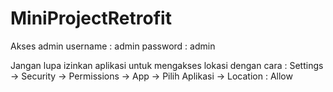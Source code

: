 # MiniProjectRetrofit
Akses admin
username : admin
password : admin

Jangan lupa izinkan aplikasi untuk mengakses lokasi dengan cara :
Settings -> Security -> Permissions -> App -> Pilih Aplikasi -> Location : Allow
